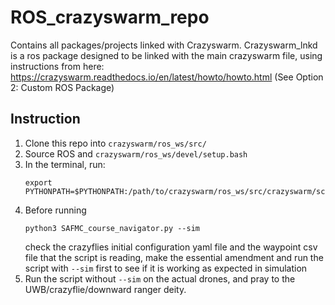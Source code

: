 # ROS_crazyswarm_repo
 Contains all packages/projects linked with Crazyswarm. Crazyswarm_lnkd is a ros package designed to be linked with the main crazyswarm file, using instructions from here: https://crazyswarm.readthedocs.io/en/latest/howto/howto.html (See Option 2: Custom ROS Package)

## Instruction
1. Clone this repo into `crazyswarm/ros_ws/src/`
2. Source ROS and `crazyswarm/ros_ws/devel/setup.bash`
3. In the terminal, run: 
    ```
    export PYTHONPATH=$PYTHONPATH:/path/to/crazyswarm/ros_ws/src/crazyswarm/scripts
    ```
4. Before running 
    ```
    python3 SAFMC_course_navigator.py --sim
    ```
    check the crazyflies initial configuration yaml file and the waypoint csv file that the script is reading, make the essential amendment and run the script with `--sim` first to see if it is working as expected in simulation
5. Run the script without `--sim` on the actual drones, and pray to the UWB/crazyflie/downward ranger deity.